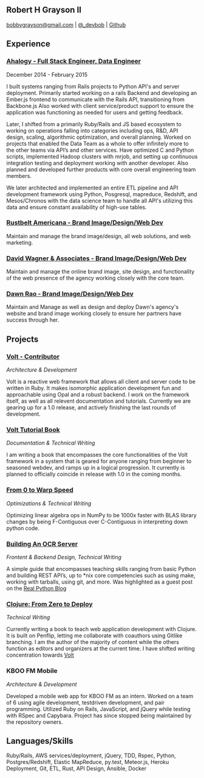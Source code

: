 ## Robert H Grayson II
bobbygrayson@gmail.com | [@_devbob](link) | [Github](http://www.github.com/rhgraysonii)

## Experience
### [Ahalogy - Full Stack Engineer, Data Engineer](http://www.ahalogy.com)
December 2014 - February 2015

I built systems ranging from Rails projects to Python API's and server deployment. Primarily
started working on a rails Backend and developing an Ember.js frontend to communicate with
the Rails API, transitioning from Backbone.js Also worked with client service/product support
to ensure the application was functioning as needed for users and getting feedback. 

Later, I shifted from a primarily Ruby/Rails and JS based ecosystem to working on operations falling 
into categories including ops, R&D, API design, scaling, algorithmic optimization, and overall 
planning. Worked on projects that enabled the Data Team as a whole to offer infinitely more to the 
other teams via API’s and other services. Have optimized C and Python scripts, implemented 
Hadoop clusters with mrjob, and setting up continuous integration testing and deployment 
working with another developer. Also planned and developed further products with core overall 
engineering team members.

We later architected and implemented an entire ETL pipeline and API development framework using 
Python, Posgresql, mapreduce, Redshift, and Mesos/Chronos with the data science team to handle 
all API's utilizing this data and ensure constant availability of high-use tables.

### [Rustbelt Americana - Brand Image/Design/Web Dev](http://www.rustbeltamericana.com)
Maintain and manage the brand image/design, all web solutions, and web marketing.

### [David Wagner & Associates - Brand Image/Design/Web Dev](http://www.davidwagner.tv)
Maintain and manage the online brand image, site design, and functionality of the web presence of the agency
working closely with the core team.

### [Dawn Rao - Brand Image/Design/Web Dev](http://www.davidwagner.tv)
Maintain and Manage as well as design and deploy Dawn's agency's website and brand image working
closely to ensure her partners have success through her. 

## Projects

### [Volt - Contributor](http://www.voltframework.com)
*Architecture & Development*

Volt is a reactive web framework that allows all client and server code to be written in Ruby.
It makes isomorphic application development fun and approachable using Opal and a robust backend.
I work on the framework itself, as well as all relevent documentation and tutorials. Currently
we are gearing up for a 1.0 release, and actively finishing the last rounds of development.

### [Volt Tutorial Book](http://www.github.com/rhgraysonii/volt_tutorial)
*Documentation & Technical Writing*

I am writing a book that encompasses the core functionalities of the Volt framework in a system
that is geared for anyone ranging from beginner to seasoned webdev, and ramps up in a logical
progression. It currently is planned to officially coincide in release with 1.0 in the coming
months.

### [From 0 to Warp Speed](https://medium.com/@_devbob/from­0­to­warp­speed­b780a2bc36ce )
*Optimizations & Technical Writing*

Optimizing linear algebra ops in NumPy to be 1000x faster with BLAS library changes by being 
F-Contiguous over C-Contiguous in interpreting down python code. 

### [Building An OCR Server](https://realpython.com/blog/python/setting-up-a-simple-ocr-server/)
*Frontent & Backend Design, Technical Writing*

A simple guide that encompasses teaching skills ranging from basic Python and building REST 
API’s, up to *nix core competencies such as using make, working with tarballs, using git, and 
more. Was highlighted as a guest post on the [Real Python Blog](http://www.realpython.com)

### [Clojure: From Zero to Deploy](http://www.penflip.com/rhgraysonii/clojure_from_zero_to_deploy)
*Technical Writing*

Currently writing a book to teach web application development with Clojure. It is built on Penflip, 
letting me collaborate with co­authors using Git­like branching. I am the author of the 
majority of content while the others function as editors and organizers at the current time. 
I have shifted writing concentration towards [Volt](http://www.voltframework.com)

### KBOO FM Mobile
*Architecture & Development*

Developed a mobile web app for KBOO FM as an intern. Worked on a team of 6 using agile 
development, test­driven development, and pair programming. Utilized Ruby on Rails, JavaScript, 
and jQuery while testing with RSpec and Capybara. Project has since stopped being maintained by
the repository owners.

## Languages/Skills
Ruby/Rails,
AWS services/deployment,
jQuery,
TDD,
Rspec,
Python,
Postgres/Redshift,
Elastic MapReduce,
py.test,
Meteor.js,
Heroku Deployment,
Git,
ETL,
Rust,
API Design,
Ansible,
Docker
